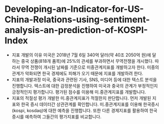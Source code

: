 # Developing-an-Indicator-for-US-China-Relations-using-sentiment-analysis-an-prediction-of-KOSPI-Index

- 지표 개발의 이유 미국은 2018년 7월 6일 340억 달러(약 40조 2050억 원)에 달하는 중국 상품(818개 품목)에 25%의 관세를 부과하면서 무역전쟁을 개시했다. 따라서 무역 전쟁이 개시된 날짜를 기준으로 미중관계지표를 개발하고자 한다. 미중의 관계가 악화되면 한국 경제에도 피해가 오기 때문에 지표를 개발하려 한다.
- 지표의 개발과정 미국, 중국과 관련된 기사, SNS, 미디어 등에 대한 텍스트 분석을 진행합니다. 텍스트에 대한 감정분석을 진행하여 미국과 중국의 관계가 부정적인지 긍정적인지 평가합니다. 평가된 점수를 이용해 미.중관계지표를 개발합니다.
- 지표의 적절성 평가 개발한 미.중관계지표가 적절한지 판단합니다. 먼저 개발된 지표와 한국 증시 데이터간 상관관계를 확인합니다. 미.중관계지표를 이용해 한국증시(kospi, kosdaq)에 대한 예측을 진행합니다. 또한 다른 경제지표를 활용하여 한국증시를 예측하여 그들간의 평가지표를 비교합니다.
